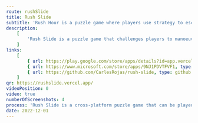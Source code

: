```yaml
---
route: rushSlide
title: Rush Slide
subtitle: 'Rush Hour is a puzzle game where players use strategy to escape a congested grid.'
description:
    [
        'Rush Slide is a puzzle game that challenges players to manoeuvre a series of pieces in a congested grid, with the goal of creating a clear path for the red piece to exit the grid. Players must carefully shift the positions of the long and short pieces on the board, using logic and strategy to find the solution.',
    ]
links:
    [
        { url: https://play.google.com/store/apps/details?id=app.vercel.rushslide, type: android },
        { url: https://www.microsoft.com/store/apps/9NJ1PDVTFVF1, type: windows },
        { url: https://github.com/CarlesRojas/rush-slide, type: github },
    ]
qr: https://rushslide.vercel.app/
videoPosition: 0
video: true
numberOfScreenshots: 4
process: 'Rush Slide is a cross-platform puzzle game that can be played on mobile, tablet, and desktop devices. It was developed using NextJS and TypeScript, and is available for download through the Google Play Store and Microsoft Store. iPhone users can also access the game by scanning a QR code and adding the website to their home screen.'
date: 2022-12-01
---
```


